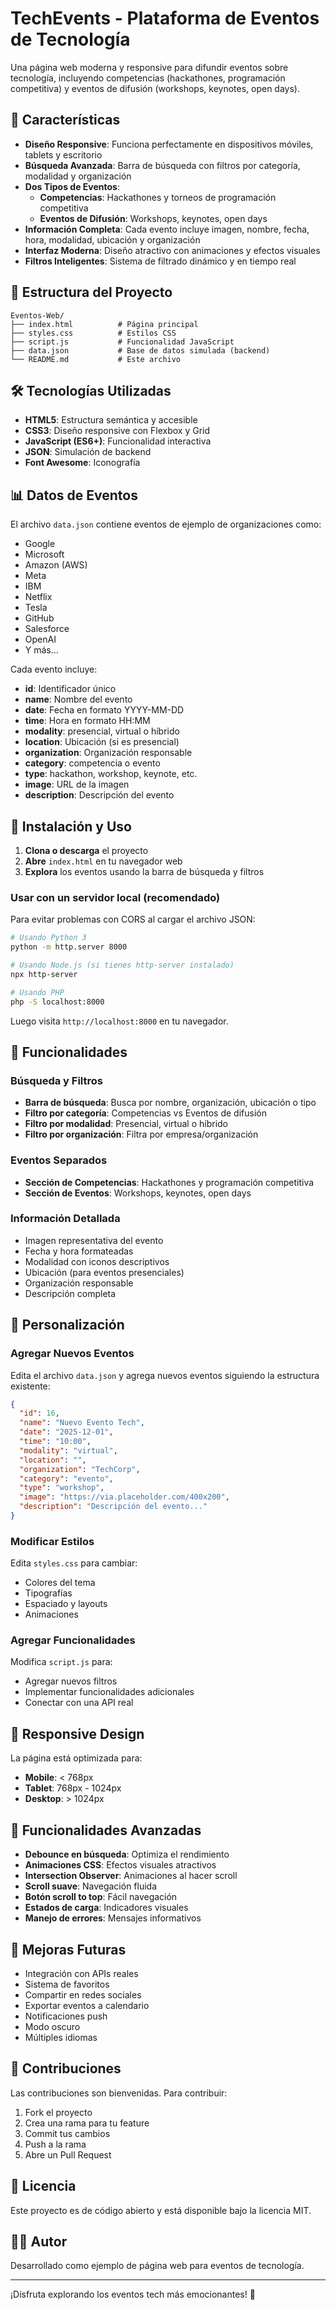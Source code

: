 # TechEvents - Plataforma de Eventos de Tecnología

Una página web moderna y responsive para difundir eventos sobre tecnología, incluyendo competencias (hackathones, programación competitiva) y eventos de difusión (workshops, keynotes, open days).

## 🚀 Características

- **Diseño Responsive**: Funciona perfectamente en dispositivos móviles, tablets y escritorio
- **Búsqueda Avanzada**: Barra de búsqueda con filtros por categoría, modalidad y organización
- **Dos Tipos de Eventos**:
  - **Competencias**: Hackathones y torneos de programación competitiva
  - **Eventos de Difusión**: Workshops, keynotes, open days
- **Información Completa**: Cada evento incluye imagen, nombre, fecha, hora, modalidad, ubicación y organización
- **Interfaz Moderna**: Diseño atractivo con animaciones y efectos visuales
- **Filtros Inteligentes**: Sistema de filtrado dinámico y en tiempo real

## 📁 Estructura del Proyecto

```
Eventos-Web/
├── index.html          # Página principal
├── styles.css          # Estilos CSS
├── script.js           # Funcionalidad JavaScript
├── data.json           # Base de datos simulada (backend)
└── README.md           # Este archivo
```

## 🛠️ Tecnologías Utilizadas

- **HTML5**: Estructura semántica y accesible
- **CSS3**: Diseño responsive con Flexbox y Grid
- **JavaScript (ES6+)**: Funcionalidad interactiva
- **JSON**: Simulación de backend
- **Font Awesome**: Iconografía

## 📊 Datos de Eventos

El archivo `data.json` contiene eventos de ejemplo de organizaciones como:
- Google
- Microsoft
- Amazon (AWS)
- Meta
- IBM
- Netflix
- Tesla
- GitHub
- Salesforce
- OpenAI
- Y más...

Cada evento incluye:
- **id**: Identificador único
- **name**: Nombre del evento
- **date**: Fecha en formato YYYY-MM-DD
- **time**: Hora en formato HH:MM
- **modality**: presencial, virtual o híbrido
- **location**: Ubicación (si es presencial)
- **organization**: Organización responsable
- **category**: competencia o evento
- **type**: hackathon, workshop, keynote, etc.
- **image**: URL de la imagen
- **description**: Descripción del evento

## 🚀 Instalación y Uso

1. **Clona o descarga** el proyecto
2. **Abre** `index.html` en tu navegador web
3. **Explora** los eventos usando la barra de búsqueda y filtros

### Usar con un servidor local (recomendado)

Para evitar problemas con CORS al cargar el archivo JSON:

```bash
# Usando Python 3
python -m http.server 8000

# Usando Node.js (si tienes http-server instalado)
npx http-server

# Usando PHP
php -S localhost:8000
```

Luego visita `http://localhost:8000` en tu navegador.

## 🎯 Funcionalidades

### Búsqueda y Filtros
- **Barra de búsqueda**: Busca por nombre, organización, ubicación o tipo
- **Filtro por categoría**: Competencias vs Eventos de difusión
- **Filtro por modalidad**: Presencial, virtual o híbrido
- **Filtro por organización**: Filtra por empresa/organización

### Eventos Separados
- **Sección de Competencias**: Hackathones y programación competitiva
- **Sección de Eventos**: Workshops, keynotes, open days

### Información Detallada
- Imagen representativa del evento
- Fecha y hora formateadas
- Modalidad con iconos descriptivos
- Ubicación (para eventos presenciales)
- Organización responsable
- Descripción completa

## 🎨 Personalización

### Agregar Nuevos Eventos
Edita el archivo `data.json` y agrega nuevos eventos siguiendo la estructura existente:

```json
{
  "id": 16,
  "name": "Nuevo Evento Tech",
  "date": "2025-12-01",
  "time": "10:00",
  "modality": "virtual",
  "location": "",
  "organization": "TechCorp",
  "category": "evento",
  "type": "workshop",
  "image": "https://via.placeholder.com/400x200",
  "description": "Descripción del evento..."
}
```

### Modificar Estilos
Edita `styles.css` para cambiar:
- Colores del tema
- Tipografías
- Espaciado y layouts
- Animaciones

### Agregar Funcionalidades
Modifica `script.js` para:
- Agregar nuevos filtros
- Implementar funcionalidades adicionales
- Conectar con una API real

## 📱 Responsive Design

La página está optimizada para:
- **Mobile**: < 768px
- **Tablet**: 768px - 1024px
- **Desktop**: > 1024px

## 🔧 Funcionalidades Avanzadas

- **Debounce en búsqueda**: Optimiza el rendimiento
- **Animaciones CSS**: Efectos visuales atractivos
- **Intersection Observer**: Animaciones al hacer scroll
- **Scroll suave**: Navegación fluida
- **Botón scroll to top**: Fácil navegación
- **Estados de carga**: Indicadores visuales
- **Manejo de errores**: Mensajes informativos

## 🌟 Mejoras Futuras

- Integración con APIs reales
- Sistema de favoritos
- Compartir en redes sociales
- Exportar eventos a calendario
- Notificaciones push
- Modo oscuro
- Múltiples idiomas

## 🤝 Contribuciones

Las contribuciones son bienvenidas. Para contribuir:

1. Fork el proyecto
2. Crea una rama para tu feature
3. Commit tus cambios
4. Push a la rama
5. Abre un Pull Request

## 📄 Licencia

Este proyecto es de código abierto y está disponible bajo la licencia MIT.

## 👨‍💻 Autor

Desarrollado como ejemplo de página web para eventos de tecnología.

---

¡Disfruta explorando los eventos tech más emocionantes! 🚀
